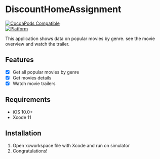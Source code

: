 # DiscountHomeAssignment

[![CocoaPods Compatible](https://img.shields.io/cocoapods/v/EZSwiftExtensions.svg)](https://img.shields.io/cocoapods/v/LFAlertController.svg)  
[![Platform](https://img.shields.io/cocoapods/p/LFAlertController.svg?style=flat)](http://cocoapods.org/pods/LFAlertController)

This application shows data on popular movies by genre. see the movie overview and watch the trailer.

## Features

- [x] Get all popular movies by genre
- [x] Get movies details
- [x] Watch movie trailers

## Requirements

- iOS 10.0+
- Xcode 11

## Installation

1. Open xcworkspace file with Xcode and run on simulator
2. Congratulations!
